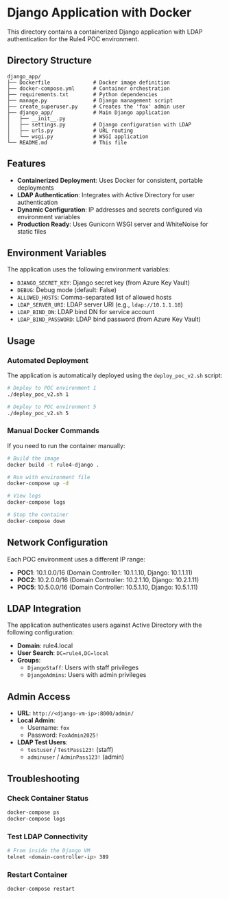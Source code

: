 # Django Application with Docker

This directory contains a containerized Django application with LDAP authentication for the Rule4 POC environment.

## Directory Structure

```
django_app/
├── Dockerfile              # Docker image definition
├── docker-compose.yml      # Container orchestration
├── requirements.txt        # Python dependencies
├── manage.py               # Django management script
├── create_superuser.py     # Creates the 'fox' admin user
├── django_app/             # Main Django application
│   ├── __init__.py
│   ├── settings.py         # Django configuration with LDAP
│   ├── urls.py             # URL routing
│   └── wsgi.py             # WSGI application
└── README.md               # This file
```

## Features

- **Containerized Deployment**: Uses Docker for consistent, portable deployments
- **LDAP Authentication**: Integrates with Active Directory for user authentication
- **Dynamic Configuration**: IP addresses and secrets configured via environment variables
- **Production Ready**: Uses Gunicorn WSGI server and WhiteNoise for static files

## Environment Variables

The application uses the following environment variables:

- `DJANGO_SECRET_KEY`: Django secret key (from Azure Key Vault)
- `DEBUG`: Debug mode (default: False)
- `ALLOWED_HOSTS`: Comma-separated list of allowed hosts
- `LDAP_SERVER_URI`: LDAP server URI (e.g., `ldap://10.1.1.10`)
- `LDAP_BIND_DN`: LDAP bind DN for service account
- `LDAP_BIND_PASSWORD`: LDAP bind password (from Azure Key Vault)

## Usage

### Automated Deployment

The application is automatically deployed using the `deploy_poc_v2.sh` script:

```bash
# Deploy to POC environment 1
./deploy_poc_v2.sh 1

# Deploy to POC environment 5
./deploy_poc_v2.sh 5
```

### Manual Docker Commands

If you need to run the container manually:

```bash
# Build the image
docker build -t rule4-django .

# Run with environment file
docker-compose up -d

# View logs
docker-compose logs

# Stop the container
docker-compose down
```

## Network Configuration

Each POC environment uses a different IP range:

- **POC1**: 10.1.0.0/16 (Domain Controller: 10.1.1.10, Django: 10.1.1.11)
- **POC2**: 10.2.0.0/16 (Domain Controller: 10.2.1.10, Django: 10.2.1.11)
- **POC5**: 10.5.0.0/16 (Domain Controller: 10.5.1.10, Django: 10.5.1.11)

## LDAP Integration

The application authenticates users against Active Directory with the following configuration:

- **Domain**: rule4.local
- **User Search**: `DC=rule4,DC=local`
- **Groups**: 
  - `DjangoStaff`: Users with staff privileges
  - `DjangoAdmins`: Users with admin privileges

## Admin Access

- **URL**: `http://<django-vm-ip>:8000/admin/`
- **Local Admin**: 
  - Username: `fox`
  - Password: `FoxAdmin2025!`
- **LDAP Test Users**:
  - `testuser` / `TestPass123!` (staff)
  - `adminuser` / `AdminPass123!` (admin)

## Troubleshooting

### Check Container Status
```bash
docker-compose ps
docker-compose logs
```

### Test LDAP Connectivity
```bash
# From inside the Django VM
telnet <domain-controller-ip> 389
```

### Restart Container
```bash
docker-compose restart
``` 